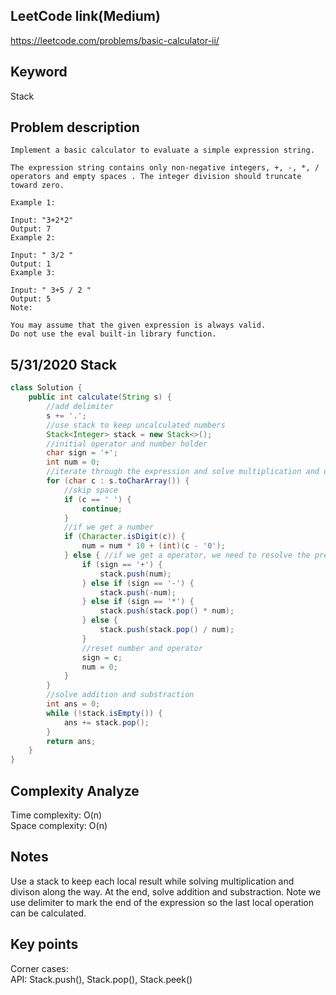 ## LeetCode link(Medium)
https://leetcode.com/problems/basic-calculator-ii/

## Keyword
Stack

## Problem description
```
Implement a basic calculator to evaluate a simple expression string.

The expression string contains only non-negative integers, +, -, *, / operators and empty spaces . The integer division should truncate toward zero.

Example 1:

Input: "3+2*2"
Output: 7
Example 2:

Input: " 3/2 "
Output: 1
Example 3:

Input: " 3+5 / 2 "
Output: 5
Note:

You may assume that the given expression is always valid.
Do not use the eval built-in library function.
```
## 5/31/2020 Stack

```java
class Solution {
    public int calculate(String s) {
        //add delimiter
        s += '.';
        //use stack to keep uncalculated numbers
        Stack<Integer> stack = new Stack<>();
        //initial operator and number holder
        char sign = '+';
        int num = 0;
        //iterate through the expression and solve multiplication and division first
        for (char c : s.toCharArray()) {
            //skip space
            if (c == ' ') {
                continue;
            }
            //if we get a number
            if (Character.isDigit(c)) {
                num = num * 10 + (int)(c - '0');
            } else { //if we get a operator, we need to resolve the previous number and operator
                if (sign == '+') {
                    stack.push(num);
                } else if (sign == '-') {
                    stack.push(-num);
                } else if (sign == '*') {
                    stack.push(stack.pop() * num);
                } else {
                    stack.push(stack.pop() / num);
                }
                //reset number and operator
                sign = c;
                num = 0;
            }
        }
        //solve addition and substraction
        int ans = 0;
        while (!stack.isEmpty()) {
            ans += stack.pop();
        }
        return ans;
    }
}
```

## Complexity Analyze
Time complexity: O(n)\
Space complexity: O(n)

## Notes
Use a stack to keep each local result while solving multiplication and divison along the way. At the end, solve addition and substraction. Note we use delimiter to mark the end of the expression so the last local operation can be calculated.

## Key points
Corner cases: \
API: Stack.push(), Stack.pop(), Stack.peek()